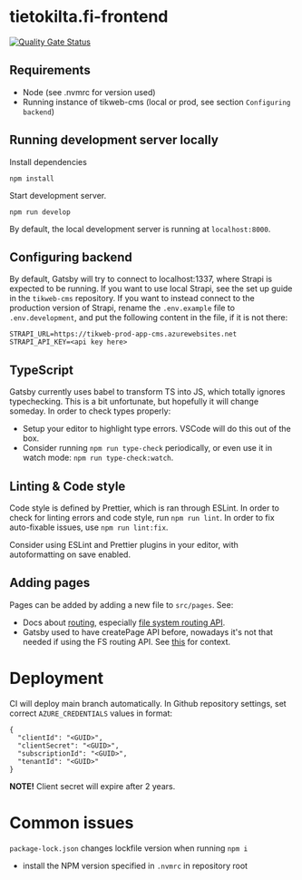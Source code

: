 # tietokilta.fi-frontend

[![Quality Gate Status](https://sonarcloud.io/api/project_badges/measure?project=Tietokilta_tietokilta.fi-frontend&metric=alert_status)](https://sonarcloud.io/dashboard?id=Tietokilta_tietokilta.fi-frontend)

## Requirements

- Node (see .nvmrc for version used)
- Running instance of tikweb-cms (local or prod, see section `Configuring backend`)

## Running development server locally

Install dependencies

```
npm install
```

Start development server.

```
npm run develop
```

By default, the local development server is running at `localhost:8000`.

## Configuring backend

By default, Gatsby will try to connect to localhost:1337, where Strapi is expected to be running. If you want to use local Strapi, see the set up guide in the `tikweb-cms` repository. If you want to instead connect to the production version of Strapi, rename the `.env.example` file to `.env.development`, and put the following content in the file, if it is not there:

```
STRAPI_URL=https://tikweb-prod-app-cms.azurewebsites.net
STRAPI_API_KEY=<api key here>
```

## TypeScript

Gatsby currently uses babel to transform TS into JS, which totally ignores typechecking. This is a bit unfortunate, but hopefully it will change someday. In order to check types properly:

- Setup your editor to highlight type errors. VSCode will do this out of the box.
- Consider running `npm run type-check` periodically, or even use it in watch mode: `npm run type-check:watch`.

## Linting & Code style

Code style is defined by Prettier, which is ran through ESLint. In order to check for linting errors and code style, run `npm run lint`. In order to fix auto-fixable issues, use `npm run lint:fix`.

Consider using ESLint and Prettier plugins in your editor, with autoformatting on save enabled.

## Adding pages

Pages can be added by adding a new file to `src/pages`. See:

- Docs about [routing](https://www.gatsbyjs.com/docs/reference/routing/creating-routes/), especially [file system routing API](https://www.gatsbyjs.com/docs/reference/routing/file-system-route-api/).
- Gatsby used to have createPage API before, nowadays it's not that needed if using the FS routing API. See [this](https://www.gatsbyjs.com/blog/fs-route-api/) for context.

# Deployment

CI will deploy main branch automatically. In Github repository settings, set correct `AZURE_CREDENTIALS` values in format:

```
{
  "clientId": "<GUID>",
  "clientSecret": "<GUID>",
  "subscriptionId": "<GUID>",
  "tenantId": "<GUID>"
}
```

**NOTE!** Client secret will expire after 2 years.

# Common issues

`package-lock.json` changes lockfile version when running `npm i`

- install the NPM version specified in `.nvmrc` in repository root
